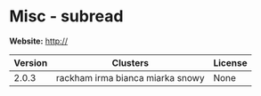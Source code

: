# Misc - subread





**Website:** <http://>

| Version | Clusters | License |
| ------- | -------- | ------- |
| 2.0.3 | rackham irma bianca miarka snowy | None |
